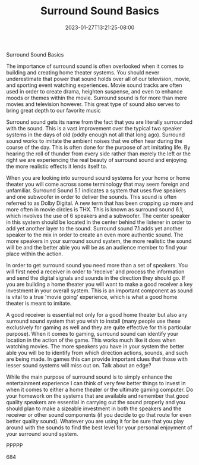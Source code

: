 ﻿---
title: "Surround Sound Basics"
date: 2023-01-27T13:21:25-08:00
description: "Surround Sound TXT Tips for Web Success"
featured_image: "/images/Surround Sound TXT.jpg"
tags: ["Surround Sound TXT"]
---

Surround Sound Basics

The importance of surround sound is often overlooked when it comes to building and creating home theater systems. You should never underestimate that power that sound holds over all of our television, movie, and sporting event watching experiences. Movie sound tracks are often used in order to create drama, heighten suspense, and even to enhance moods or themes within the movie. Surround sound is for more than mere movies and television however. This great type of sound also serves to bring great depth to our favorite music

Surround sound gets its name from the fact that you are literally surrounded with the sound. This is a vast improvement over the typical two speaker systems in the days of old (oddly enough not all that long ago). Surround sound works to imitate the ambient noises that we often hear during the course of the day. This is often done for the purpose of art imitating life. By hearing the roll of thunder from every side rather than merely the left or the right we are experiencing the real beauty of surround sound and enjoying the more realistic effects it lends itself to.

When you are looking into surround sound systems for your home or home theater you will come across some terminology that may seem foreign and unfamiliar. Surround Sound 5.1 indicates a system that uses five speakers and one subwoofer in order to deliver the sounds. This sound is often referred to as Dolby Digital. A new term that has been cropping up more and more often in movie circles is THX. This is known as surround sound 6.1, which involves the use of 6 speakers and a subwoofer. The center speaker in this system should be located in the center behind the listener in order to add yet another layer to the sound. Surround sound 7.1 adds yet another speaker to the mix in order to create an even more authentic sound. The more speakers in your surround sound system, the more realistic the sound will be and the better able you will be as an audience member to find your place within the action.

In order to get surround sound you need more than a set of speakers. You will first need a receiver in order to 'receive' and process the information and send the digital signals and sounds in the direction they should go. If you are building a home theater you will want to make a good receiver a key investment in your overall system. This is an important component as sound is vital to a true 'movie going' experience, which is what a good home theater is meant to imitate.

A good receiver is essential not only for a good home theater but also any surround sound system that you wish to install (many people use these exclusively for gaming as well and they are quite effective for this particular purpose). When it comes to gaming, surround sound can identify your location in the action of the game. This works much like it does when watching movies. The more speakers you have in your system the better able you will be to identify from which direction actions, sounds, and such are being made. In games this can provide important clues that those with lesser sound systems will miss out on. Talk about an edge? 

While the main purpose of surround sound is to simply enhance the entertainment experience I can think of very few better things to invest in when it comes to either a home theater or the ultimate gaming computer. Do your homework on the systems that are available and remember that good quality speakers are essential in carrying out the sound properly and you should plan to make a sizeable investment in both the speakers and the receiver or other sound components (if you decide to go that route for even better quality sound). Whatever you are using it for be sure that you play around with the sounds to find the best level for your personal enjoyment of your surround sound system.

PPPPP

684





